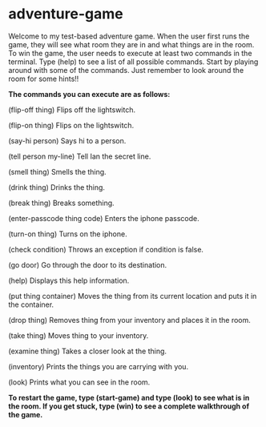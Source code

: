 # adventure-game

Welcome to my test-based adventure game. When the user first runs the game, they will see what room they are in and what things are in the room. To win the game, the user needs to execute at least two commands in the terminal. Type (help) to see a list of all possible commands. Start by playing around with some of the commands. Just remember to look around the room for some hints!!



**The commands you can execute are as follows:**

(flip-off thing)
Flips off the lightswitch.

(flip-on thing)
Flips on the lightswitch.

(say-hi person)
Says hi to a person.

(tell person my-line)
Tell Ian the secret line.

(smell thing)
Smells the thing.

(drink thing)
Drinks the thing.

(break thing)
Breaks something.

(enter-passcode thing code)
Enters the iphone passcode.

(turn-on thing)
Turns on the iphone.

(check condition)
Throws an exception if condition is false.

(go door)
Go through the door to its destination.

(help)
Displays this help information.

(put thing container)
Moves the thing from its current location and puts it in the container.

(drop thing)
Removes thing from your inventory and places it in the room.

(take thing)
Moves thing to your inventory.

(examine thing)
Takes a closer look at the thing.

(inventory)
Prints the things you are carrying with you.

(look)
Prints what you can see in the room.



**To restart the game, type (start-game) and type (look) to see what is in the room. If you get stuck, type (win) to see a complete walkthrough of the game.**
